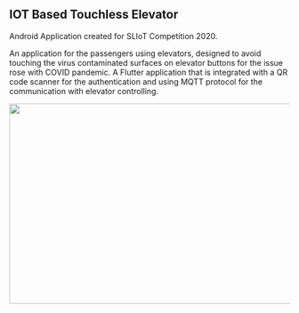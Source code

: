 ## **IOT Based Touchless Elevator**
Android Application created for SLIoT Competition 2020.

An application for the passengers using elevators, designed to avoid touching the virus contaminated surfaces on elevator buttons for the issue rose with COVID pandemic. A Flutter application that is integrated with a QR code scanner for the authentication and using MQTT protocol for the communication with elevator controlling.

<img src="https://media.giphy.com/media/8JQ7pr7wzOFVH0XIrp/giphy.gif" width="576" height="360" />

